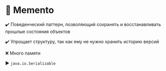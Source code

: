 # :arrows_counterclockwise: Memento

:heavy_check_mark: Поведенческий паттерн, позволяющий сохранять и восстанавливать прошлые состояния объектов

:heavy_check_mark: Упрощает структуру, так как ему не нужно хранить историю версий

:x: Много памяти

:arrow_forward: `java.io.Serializable`